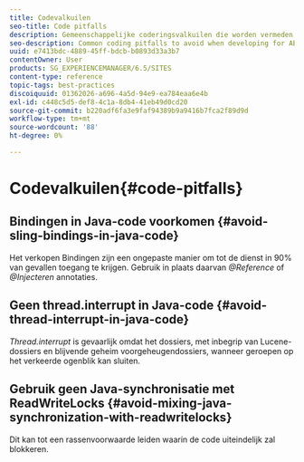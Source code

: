 ```yaml
---
title: Codevalkuilen
seo-title: Code pitfalls
description: Gemeenschappelijke coderingsvalkuilen die worden vermeden bij het ontwikkelen voor AEM
seo-description: Common coding pitfalls to avoid when developing for AEM
uuid: e7413bdc-4889-45ff-bdcb-b0893d33a3b7
contentOwner: User
products: SG_EXPERIENCEMANAGER/6.5/SITES
content-type: reference
topic-tags: best-practices
discoiquuid: 01362026-a696-4a5d-94e9-ea784eaa6e4b
exl-id: c448c5d5-def8-4c1a-8db4-41eb49d0cd20
source-git-commit: b220adf6fa3e9faf94389b9a9416b7fca2f89d9d
workflow-type: tm+mt
source-wordcount: '88'
ht-degree: 0%

---
```


# Codevalkuilen{#code-pitfalls}

## Bindingen in Java-code voorkomen {#avoid-sling-bindings-in-java-code}

Het verkopen Bindingen zijn een ongepaste manier om tot de dienst in 90% van gevallen toegang te krijgen. Gebruik in plaats daarvan *@Reference* of *@Injecteren* annotaties.

## Geen thread.interrupt in Java-code {#avoid-thread-interrupt-in-java-code}

*Thread.interrupt* is gevaarlijk omdat het dossiers, met inbegrip van Lucene- dossiers en blijvende geheim voorgeheugendossiers, wanneer geroepen op het verkeerde ogenblik kan sluiten.

## Gebruik geen Java-synchronisatie met ReadWriteLocks {#avoid-mixing-java-synchronization-with-readwritelocks}

Dit kan tot een rassenvoorwaarde leiden waarin de code uiteindelijk zal blokkeren.
